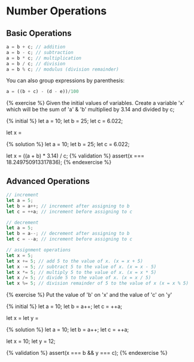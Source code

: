 # Number Operations

## Basic Operations

```javascript
a = b + c; // addition
a = b - c; // subtraction
a = b * c; // multiplication
a = b / c; // division
a = b % c; // modulus (division remainder)
```

You can also group expressions by parenthesis:

```javascript
a = ((b + c) - (d - e))/100
```

{% exercise %}
Given the initial values of variables. Create a variable 'x' which will be the sum of 'a' & 'b' multiplied by 3.14 and divided by c;

{% initial %}
let a = 10;
let b = 25;
let c = 6.022;

let x = 

{% solution %}
let a = 10;
let b = 25;
let c = 6.022;

let x = ((a + b) * 3.14) / c;
{% validation %}
assert(x === 18.249750913317836);
{% endexercise %}



## Advanced Operations

```javascript
// increment
let a = 5;
let b = a++; // increment after assigning to b
let c = ++a; // increment before assigning to c

// decrement
let a = 5;
let b = a--; // decrement after assigning to b
let c = --a; // increment before assigning to c

// assignment operations
let x = 5;
let x += 5; // add 5 to the value of x. (x = x + 5)
let x -= 5; // subtract 5 to the value of x. (x = x - 5)
let x *= 5; // multiply 5 to the value of x. (x = x * 5)
let x /= 5; // divide 5 to the value of x. (x = x / 5)
let x %= 5; // division remainder of 5 to the value of x (x = x % 5)
```

{% exercise %}
Put the value of 'b' on 'x' and the value of 'c' on 'y'

{% initial %}
let a = 10;
let b = a++;
let c = ++a;

let x =
let y =

{% solution %}
let a = 10;
let b = a++;
let c = ++a;

let x = 10;
let y = 12;

{% validation %}
assert(x === b && y === c);
{% endexercise %}